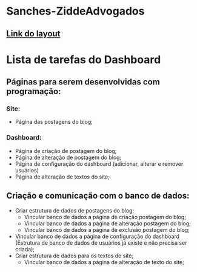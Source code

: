 # Sanches-ZiddeAdvogados

## [Link do layout](https://xd.adobe.com/view/ecc34af2-a31b-4696-8e0a-201324966c33-b990/specs/)

# Lista de tarefas do Dashboard

## Páginas para serem desenvolvidas com programação:

### Site:

- Página das postagens do blog;

### Dashboard:

- Página de criação de postagem do blog;
- Página de alteração de postagem do blog;
- Página de configuração do dashboard (adicionar, alterar e remover usuários)
- Página de alteração de textos do site;

## Criação e comunicação com o banco de dados:

- Criar estrutura de dados de postagens do blog;
  - Vincular banco de dados a página de criação postagem do blog;
  - Vincular banco de dados a página de alteração postagem do blog;
  - Vincular banco de dados a página de exclusão postagem do blog;
- Vincular banco de dados a página de configuração do dashboard (Estrutura de banco de dados de usuários já existe e não precisa ser criada);
- Criar estrutura de dados para os textos do site;
  - Vincular banco de dados a página de alteração de texto do site;
